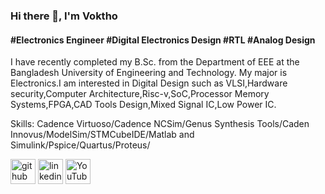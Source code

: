 ### Hi there 👋, I'm Voktho
#### #Electronics Engineer #Digital Electronics Design #RTL #Analog Design
I have recently completed my B.Sc. from the Department of EEE at the Bangladesh University of Engineering and Technology. My major is Electronics.I am interested in Digital Design such as VLSI,Hardware  security,Computer Architecture,Risc-v,SoC,Processor Memory Systems,FPGA,CAD Tools Design,Mixed Signal IC,Low Power IC.

Skills: Cadence Virtuoso/Cadence NCSim/Genus Synthesis Tools/Caden Innovus/ModelSim/STMCubeIDE/Matlab and Simulink/Pspice/Quartus/Proteus/



[<img src='https://cdn.jsdelivr.net/npm/simple-icons@3.0.1/icons/github.svg' alt='github' height='40'>](https://github.com/voktho)  [<img src='https://cdn.jsdelivr.net/npm/simple-icons@3.0.1/icons/linkedin.svg' alt='linkedin' height='40'>](https://www.linkedin.com/in/vokthodas04/)  [<img src='https://cdn.jsdelivr.net/npm/simple-icons@3.0.1/icons/youtube.svg' alt='YouTube' height='40'>](https://www.youtube.com/channel/Voktho04)  

